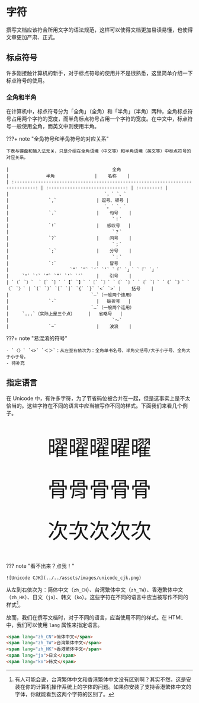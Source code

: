# 字符

撰写文档应该符合所用文字的语法规范，这样可以使得文档更加易读易懂，也使得文章更加严肃、正式。

## 标点符号

许多刚接触计算机的新手，对于标点符号的使用并不是很熟悉，这里简单介绍一下标点符号的使用。

### 全角和半角

在计算机中，标点符号分为「全角」（<span lang="ja">全角</span>）和「半角」（<span lang="ja">半角</span>）两种，全角标点符号占用两个字符的宽度，而半角标点符号占用一个字符的宽度。在中文中，标点符号一般使用全角，而英文中则使用半角。

???+ note "全角符号和半角符号的对应关系"

    下表与键盘和输入法无关，只是介绍在全角语境（中文等）和半角语境（英文等）中标点符号的对应关系。

    |                                       全角                                       |              半角               |    名称    |
    | :------------------------------------------------------------------------------: | :-----------------------------: | :--------: |
    |                                    `，` `、`                                     |               `,`               | 逗号、顿号 |
    |                                    `。` `．`                                     |               `.`               |    句号    |
    |                                       `！`                                       |               `!`               |   感叹号   |
    |                                       `？`                                       |               `?`               |    问号    |
    |                                       `；`                                       |               `;`               |    分号    |
    |                                       `：`                                       |               `:`               |    冒号    |
    |                       `“` `”` `‘` `’` `「` `」` `『` `』`                        |     `"` `'` `“` `”` `‘` `’`     |    引号    |
    | `（` `）`  `［` `］` `【` `】` `〖` `〗` `〔` `〕` `｛` `｝` `《` `》` `〈` `〉` | `(` `)` `[` `]` `{` `}` `<` `>` |    括号    |
    |                               `—`（一般两个连用）                                |               `-`               |   破折号   |
    |                               `…`（一般两个连用）                                |     `...`（实际上是三个点）     |   省略号   |
    |                                       `～`                                       |               `~`               |    波浪    |

???+ note "易混淆的符号"

    - `〈〉` `<>` `＜＞`：从左至右依次为：全角单书名号、半角尖括号/大于小于号、全角大于小于号。
    - 待补充

## 指定语言

在 Unicode 中，有许多字符，为了节省码位被合并在一起，但是这事实上是不太恰当的。这些字符在不同的语言中应当被写作不同的样式。下面我们来看几个例子。

<div style="text-align: center; font-size: 4em; line-height: 1em;">
<p><span lang="zh_CN">曜</span><span lang="zh_TW">曜</span><span lang="zh_HK">曜</span><span lang="ja">曜</span><span lang="ko">曜</span></p>
<p><span lang="zh_CN">骨</span><span lang="zh_TW">骨</span><span lang="zh_HK">骨</span><span lang="ja">骨</span><span lang="ko">骨</span></p>
<p><span lang="zh_CN">次</span><span lang="zh_TW">次</span><span lang="zh_HK">次</span><span lang="ja">次</span><span lang="ko">次</span></p>
</div>

??? note "看不出来？点我！"

    ![Unicode CJK](../../assets/images/unicode_cjk.png)

从左到右依次为：简体中文（`zh_CN`）、台湾繁体中文（`zh_TW`）、香港繁体中文（`zh_HK`）、日文（`ja`）、韩文（`ko`）。这些字符在不同的语言中应当被写作不同的样式[^1]。

[^1]: 有人可能会说，台湾繁体中文和香港繁体中文没有区别啊？其实不然，这是安装在你的计算机操作系统上的字体的问题。如果你安装了支持香港繁体中文的字体，你就能看到这两个字符的区别了。

故而，我们在撰写文档时，对于不同的语言，应当使用不同的样式。在 HTML 中，我们可以使用 `lang` 属性来指定语言。

```html
<span lang="zh_CN">简体中文</span>
<span lang="zh_TW">台湾繁体中文</span>
<span lang="zh_HK">香港繁体中文</span>
<span lang="ja">日文</span>
<span lang="ko">韩文</span>
```
